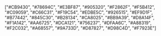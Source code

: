 ["#CB9430",
"#78694C",
"#E3BF87",
"#905320",
"#F2862F",
"#F5B412",
"#C09059",
"#C66C31",
"#F19C54",
"#EDBE5C",
"#926515",
"#EF9D1F",
"#B77442",
"#845C30",
"#B28134",
"#CA8025",
"#BB9A39",
"#D8A14F",
"#F1A142",
"#AA6725",
"#DCA121",
"#756237",
"#DFAA6C",
"#A88319",
"#F2C032",
"#A68557",
"#9A733D",
"#D87827",
"#D98C4D",
"#F7923E"]